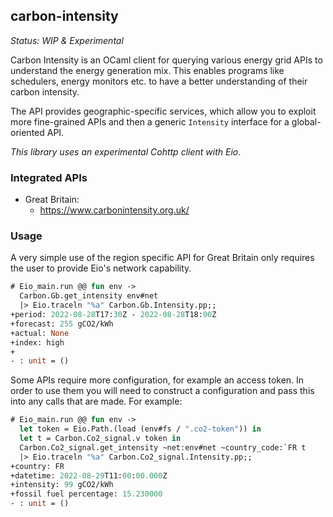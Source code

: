 carbon-intensity
----------------

*Status: WIP & Experimental*

Carbon Intensity is an OCaml client for querying various energy grid APIs to understand the energy generation mix. This enables programs like schedulers, energy monitors etc. to have a better understanding of their carbon intensity.

The API provides geographic-specific services, which allow you to exploit more fine-grained APIs and then a generic `Intensity` interface for a global-oriented API.

*This library uses an experimental Cohttp client with Eio*.

### Integrated APIs

 - Great Britain:
    + https://www.carbonintensity.org.uk/

### Usage

A very simple use of the region specific API for Great Britain only requires the user to provide Eio's network capability.

<!-- $MDX non-deterministic=output -->
```ocaml
# Eio_main.run @@ fun env ->
  Carbon.Gb.get_intensity env#net
  |> Eio.traceln "%a" Carbon.Gb.Intensity.pp;;
+period: 2022-08-28T17:30Z - 2022-08-28T18:00Z
+forecast: 255 gCO2/kWh
+actual: None
+index: high
+
- : unit = ()
```

Some APIs require more configuration, for example an access token. In order to use them you will need to construct a configuration and pass this into any calls that are made. For example:

<!-- $MDX non-deterministic=output -->
```ocaml
# Eio_main.run @@ fun env ->
  let token = Eio.Path.(load (env#fs / ".co2-token")) in
  let t = Carbon.Co2_signal.v token in
  Carbon.Co2_signal.get_intensity ~net:env#net ~country_code:`FR t
  |> Eio.traceln "%a" Carbon.Co2_signal.Intensity.pp;;
+country: FR
+datetime: 2022-08-29T11:00:00.000Z
+intensity: 99 gCO2/kWh
+fossil fuel percentage: 15.230000
- : unit = ()
```
